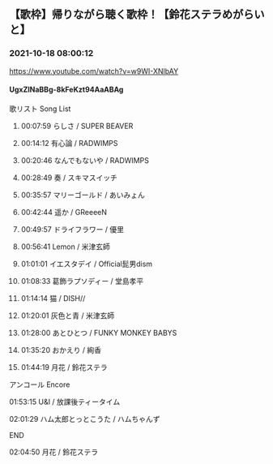 ## 【歌枠】帰りながら聴く歌枠！【鈴花ステラめがらいと】
### 2021-10-18 08:00:12
https://www.youtube.com/watch?v=w9WI-XNlbAY
#### UgxZlNaBBg-8kFeKzt94AaABAg
歌リスト  Song List

01. 00:07:59  らしさ / SUPER BEAVER

02. 00:14:12  有心論 / RADWIMPS

03. 00:20:46  なんでもないや / RADWIMPS

04. 00:28:49  奏 / スキマスイッチ

05. 00:35:57  マリーゴールド / あいみょん

06. 00:42:44  遥か / GReeeeN

07. 00:49:57  ドライフラワー / 優里

08. 00:56:41  Lemon / 米津玄師

09. 01:01:01  イエスタデイ / Official髭男dism

10. 01:08:33  葛飾ラプソディー / 堂島孝平

11. 01:14:14  猫 / DISH//

12. 01:20:01  灰色と青 / 米津玄師

13. 01:28:00  あとひとつ / FUNKY MONKEY BABYS

14. 01:35:20  おかえり / 絢香

15. 01:44:19  月花 / 鈴花ステラ



アンコール  Encore

01:53:15  U&I / 放課後ティータイム

02:01:29  ハム太郎とっとこうた / ハムちゃんず



END

02:04:50  月花 / 鈴花ステラ

